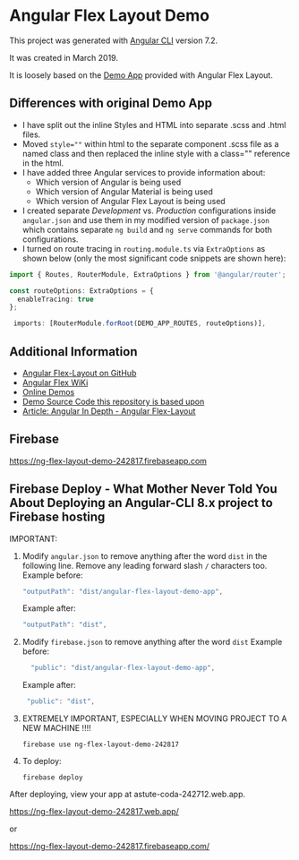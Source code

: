 # Angular Flex Layout Demo

This project was generated with [Angular CLI](https://github.com/angular/angular-cli) version 7.2.

It was created in March 2019.

It is loosely based on the [Demo App](https://github.com/angular/flex-layout/tree/master/src/apps/demo-app) provided with Angular Flex Layout.

## Differences with original Demo App

- I have split out the inline Styles and HTML into separate .scss and .html files.
- Moved `style=""` within html to the separate component .scss file as a named class and then replaced the inline style with a class="" reference in the html.
- I have added three Angular services to provide information about:
  - Which version of Angular is being used
  - Which version of Angular Material is being used
  - Which version of Angular Flex Layout is being used
- I created separate _Development_ vs. _Production_ configurations inside `angular.json` and use them in my modified version of `package.json` which contains separate `ng build` and `ng serve` commands for both configurations.
- I turned on route tracing in `routing.module.ts` via `ExtraOptions` as shown below (only the most significant code snippets are shown here):

```typescript
import { Routes, RouterModule, ExtraOptions } from '@angular/router';

const routeOptions: ExtraOptions = {
  enableTracing: true
};

 imports: [RouterModule.forRoot(DEMO_APP_ROUTES, routeOptions)],
```

## Additional Information

- [Angular Flex-Layout on GitHub](https://github.com/angular/flex-layout)
- [Angular Flex WiKi](https://github.com/angular/flex-layout/wiki)
- [Online Demos](https://tburleson-layouts-demos.firebaseapp.com/)
- [Demo Source Code this repository is based upon](https://github.com/angular/flex-layout/tree/master/src/apps/demo-app)
- [Article: Angular In Depth - Angular Flex-Layout](https://blog.angularindepth.com/angular-flex-layout-flexbox-and-grid-layout-for-angular-component-6e7c24457b63)

## Firebase

https://ng-flex-layout-demo-242817.firebaseapp.com

## Firebase Deploy - What Mother Never Told You About Deploying an Angular-CLI 8.x project to Firebase hosting

IMPORTANT:

1. Modify `angular.json` to remove anything after the word `dist` in the following line. Remove any leading forward slash `/` characters too.
   Example before:

   ```typescript
   "outputPath": "dist/angular-flex-layout-demo-app",
   ```

   Example after:

   ```typescript
   "outputPath": "dist",
   ```

2. Modify `firebase.json` to remove anything after the word `dist`
   Example before:

   ```typescript
     "public": "dist/angular-flex-layout-demo-app",
   ```

   Example after:

   ```typescript
    "public": "dist",
   ```

3. EXTREMELY IMPORTANT, ESPECIALLY WHEN MOVING PROJECT TO A NEW MACHINE !!!!
   ```
   firebase use ng-flex-layout-demo-242817
   ```
4. To deploy:
   ```
   firebase deploy
   ```

After deploying, view your app at astute-coda-242712.web.app.

https://ng-flex-layout-demo-242817.web.app/

or

https://ng-flex-layout-demo-242817.firebaseapp.com/

